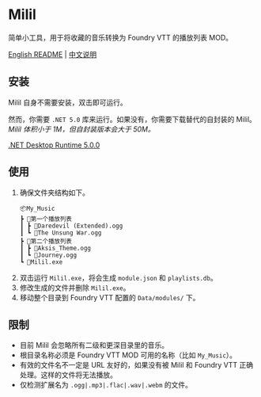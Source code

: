 # Milil
简单小工具，用于将收藏的音乐转换为 Foundry VTT 的播放列表 MOD。

[English README](README.md) | [中文说明](README_CN.md)

## 安装
Milil 自身不需要安装，双击即可运行。

然而，你需要 `.NET 5.0` 库来运行。如果没有，你需要下载替代的自封装的 Milil。*Milil 体积小于 1M，但自封装版本会大于 50M。*

[.NET Desktop Runtime 5.0.0](https://dotnet.microsoft.com/download/dotnet/5.0)

## 使用
1. 确保文件夹结构如下。
    ```
    📦My_Music
    ┣ 📂第一个播放列表
    ┃ ┣ 🎵Daredevil (Extended).ogg
    ┃ ┗ 🎵The Unsung War.ogg
    ┣ 📂第二个播放列表
    ┃ ┣ 🎵Aksis_Theme.ogg
    ┃ ┗ 🎵Journey.ogg
    ┗ 🤖Milil.exe
    ```
2. 双击运行 `Milil.exe`，将会生成 `module.json` 和 `playlists.db`。
3. 修改生成的文件并删除 `Milil.exe`。
3. 移动整个目录到 Foundry VTT 配置的 `Data/modules/` 下。

## 限制
- 目前 Milil 会忽略所有二级和更深目录里的音乐。
- 根目录名称必须是 Foundry VTT MOD 可用的名称（比如 `My_Music`）。
- 有效的文件名不一定是 URL 友好的，如果没有被 Milil 和 Foundry VTT 正确处理。这样的文件将无法播放。
- 仅检测扩展名为 `.ogg|.mp3|.flac|.wav|.webm` 的文件。